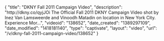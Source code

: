 {
    "title": "DKNY Fall 2011 Campaign Video",
    "description": "http:\/\/dkny.co\/qyjJOi The Official Fall 2011 DKNY Campaign Video shot by Inez Van Lamsweerde and Vinoodh Matadin on location in New York City. Experience Mor...",
    "videoid": "138652",
    "date_created": "1389297109",
    "date_modified": "1418181140",
    "type": "captivate",
    "layout": "video",
    "url": "\/v\/dkny-fall-2011-campaign-video\/138652"
}